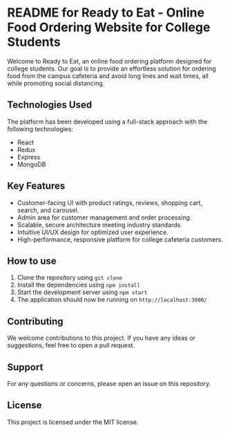 # README for Ready to Eat - Online Food Ordering Website for College Students

Welcome to Ready to Eat, an online food ordering platform designed for college students. Our goal is to provide an effortless solution for ordering food from the campus cafeteria and avoid long lines and wait times, all while promoting social distancing. 

## Technologies Used
The platform has been developed using a full-stack approach with the following technologies:
- React
- Redux
- Express
- MongoDB

## Key Features
- Customer-facing UI with product ratings, reviews, shopping cart, search, and carousel.
- Admin area for customer management and order processing.
- Scalable, secure architecture meeting industry standards.
- Intuitive UI/UX design for optimized user experience.
- High-performance, responsive platform for college cafeteria customers.

## How to use
1. Clone the repository using `git clone`
2. Install the dependencies using `npm install`
3. Start the development server using `npm start`
4. The application should now be running on `http://localhost:3000/`

## Contributing
We welcome contributions to this project. If you have any ideas or suggestions, feel free to open a pull request.

## Support
For any questions or concerns, please open an issue on this repository.

## License
This project is licensed under the MIT license. 
